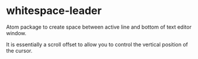 # whitespace-leader

Atom package to create space between active line and bottom of text editor window.

It is essentially a scroll offset to allow you to control the vertical position of the cursor.
